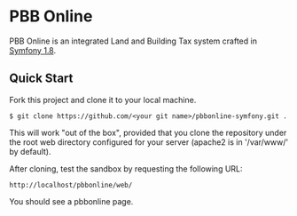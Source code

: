 # PBB Online

PBB Online is an integrated Land and Building Tax system crafted in [Symfony 1.8](http://symfony.com/).

## Quick Start

Fork this project and clone it to your local machine.

	$ git clone https://github.com/<your git name>/pbbonline-symfony.git .

This will work "out of the box", provided that you clone the repository under the root web directory configured for your server (apache2 is in '/var/www/' by default).

After cloning, test the sandbox by requesting the following URL:

    http://localhost/pbbonline/web/
    
You should see a pbbonline page.
